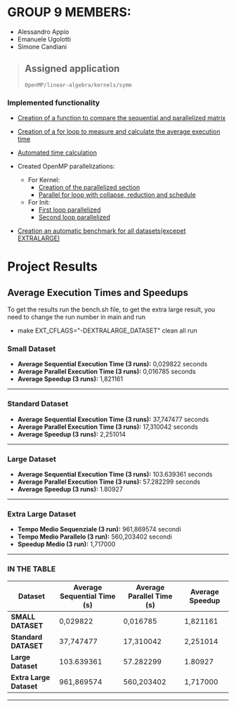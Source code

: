 # GROUP 9 MEMBERS:
- Alessandro Appio
- Emanuele Ugolotti
- Simone Candiani

> ## Assigned application
>
> `OpenMP/linear-algebra/kernels/symm`

### Implemented functionality
 - [Creation of a function to compare the sequential and parallelized matrix](https://github.com/alleappio/hpc_assignment_1/blob/7f3a465ae524391a9890ad755887fb72a265fcad/symm/symm.c#L144C1-L159C2)
 - [Creation of a for loop to measure and calculate the average execution time](https://github.com/alleappio/hpc_assignment_1/blob/b766f69a4e8b23e6035146eb8309045773cef766/symm/symm.c#L167C2-L169C45)
 - [Automated time calculation](https://github.com/alleappio/hpc_assignment_1/blob/7f3a465ae524391a9890ad755887fb72a265fcad/symm/symm.c#L234C1-L242C71)
 - Created OpenMP parallelizations:
   - For Kernel:
     * [Creation of the parallelized section](https://github.com/alleappio/hpc_assignment_1/blob/b766f69a4e8b23e6035146eb8309045773cef766/symm/symm.c#L124C1-L142C1)
     * [Parallel for loop with collapse, reduction and schedule](https://github.com/alleappio/hpc_assignment_1/blob/b766f69a4e8b23e6035146eb8309045773cef766/symm/symm.c#L127C4-L127C84)
   - For Init:
     * [First loop parallelized](https://github.com/alleappio/hpc_assignment_1/blob/b766f69a4e8b23e6035146eb8309045773cef766/symm/symm.c#L57C5-L57C49)
     * [Second loop parallelized](https://github.com/alleappio/hpc_assignment_1/blob/b766f69a4e8b23e6035146eb8309045773cef766/symm/symm.c#L65)

- [Creation an automatic benchmark for all datasets(excepet EXTRALARGE)](https://github.com/alleappio/hpc_assignment_1/blob/develop_candiani/symm/bench.sh)

# Project Results 
## Average Execution Times and Speedups
To get the results run the bench.sh file, to get the extra large result, you need to change the run number in main and run 
 - make EXT_CFLAGS="-DEXTRALARGE_DATASET" clean all run

### Small Dataset
- **Average Sequential Execution Time (3 runs):** 0,029822 seconds
- **Average Parallel Execution Time (3 runs):** 0,016785 seconds
- **Average Speedup (3 runs):** 1,821161

---

### Standard Dataset 
- **Average Sequential Execution Time (3 runs):** 37,747477 seconds
- **Average Parallel Execution Time (3 runs):** 17,310042 seconds
- **Average Speedup (3 runs):** 2,251014

---

### Large Dataset
- **Average Sequential Execution Time (3 runs):** 103.639361 seconds
- **Average Parallel Execution Time (3 runs):** 57.282299 seconds
- **Average Speedup (3 runs):** 1.80927

---

### Extra Large Dataset
- **Tempo Medio Sequenziale (3 run):** 961,869574 secondi  
- **Tempo Medio Parallelo (3 run):** 560,203402 secondi  
- **Speedup Medio (3 run):** 1,717000  

---

### IN THE TABLE


| **Dataset**      | **Average Sequential Time (s)** | **Average Parallel Time (s)** | **Average Speedup** |
|-------------------|---------------------------------|--------------------------------|--------------------|
| **SMALL DATASET** | 0,029822                       | 0,016785                       | 1,821161          |
| **Standard DATASET** | 37,747477                      | 17,310042                      | 2,251014          |
| **Large Dataset** | 103.639361                      | 57.282299                      | 1.80927          |
| **Extra Large Dataset** | 961,869574                    | 560,203402                     | 1,717000          |

---



